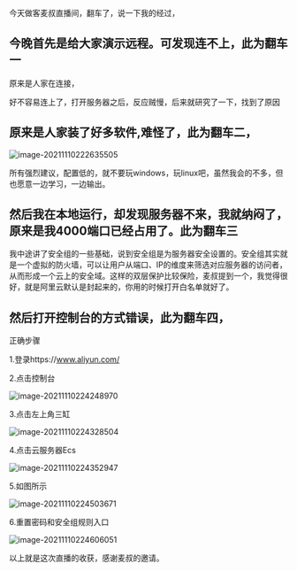 今天做客麦叔直播间，翻车了，说一下我的经过，

## 今晚首先是给大家演示远程。可发现连不上，此为翻车一

原来是人家在连接，

好不容易连上了，打开服务器之后，反应贼慢，后来就研究了一下，找到了原因

## 原来是人家装了好多软件,难怪了，此为翻车二，



![image-20211110222635505](https://luckly007.oss-cn-beijing.aliyuncs.com/img/image-20211110222635505.png)

所有强烈建议，配置低的，就不要玩windows，玩linux吧，虽然我会的不多，但也愿意一边学习，一边输出。





## 然后我在本地运行，却发现服务器不来，我就纳闷了，原来是我4000端口已经占用了。此为翻车三

我中途讲了安全组的一些基础，说到安全组是为服务器安全设置的。安全组其实就是一个虚拟的防火墙，可以让用户从端口、IP的维度来筛选对应服务器的访问者，从而形成一个云上的安全域。这样的双层保护比较保险，麦叔提到一个，我觉得很好，就是阿里云默认是封起来的，你用的时候打开白名单就好了。



## 然后打开控制台的方式错误，此为翻车四，

正确步骤

1.登录https://www.aliyun.com/

2.点击控制台

![image-20211110224248970](https://luckly007.oss-cn-beijing.aliyuncs.com/img/image-20211110224248970.png)

3.点击左上角三缸

![image-20211110224328504](https://luckly007.oss-cn-beijing.aliyuncs.com/img/image-20211110224328504.png)

4.点击云服务器Ecs





![image-20211110224352947](https://luckly007.oss-cn-beijing.aliyuncs.com/img/image-20211110224352947.png)

5.如图所示

![image-20211110224503671](https://luckly007.oss-cn-beijing.aliyuncs.com/img/image-20211110224503671.png)

6.重置密码和安全组规则入口

![image-20211110224606051](https://luckly007.oss-cn-beijing.aliyuncs.com/img/image-20211110224606051.png)



以上就是这次直播的收获，感谢麦叔的邀请。